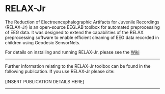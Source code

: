 # RELAX-Jr

The Reduction of Electroencephalographic Artifacts for Juvenile Recordings (RELAX-Jr) is an open-source EEGLAB toolbox for automated preprocessing of EEG data. It was designed to extend the capabilities of the RELAX preprocessing software to enable efficient cleaning of EEG data recorded in children using Geodesic SensorNets.

For details on installing and running RELAX-Jr, please see the [Wiki](https://github.com/aronthill/RELAX-Jr/wiki "RELAX-Jr Wiki") 

---
Further information relating to the RELAX-Jr toolbox can be found in the following publication. If you use RELAX-Jr please cite: <br> <br>
[INSERT PUBLICATION DETAILS HERE]


---
